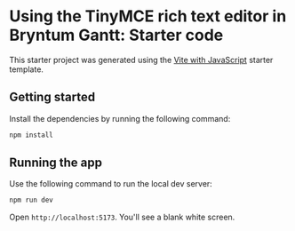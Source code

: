 # Using the TinyMCE rich text editor in Bryntum Gantt: Starter code

This starter project was generated using the [Vite with JavaScript](https://vite.dev/guide/#scaffolding-your-first-vite-project) starter template.

## Getting started

Install the dependencies by running the following command: 

```sh
npm install
```

## Running the app

Use the following command to run the local dev server:

```sh
npm run dev
```

Open `http://localhost:5173`. You'll see a blank white screen.
